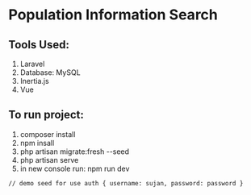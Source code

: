 # Population Information Search

## Tools Used:

1. Laravel
2. Database: MySQL
3. Inertia.js
4. Vue

## To run project:

1. composer install
2. npm insall
3. php artisan migrate:fresh --seed
4. php artisan serve
5. in new console run: npm run dev

`// demo seed for use auth
{
    username: sujan,
    password: password
}`
